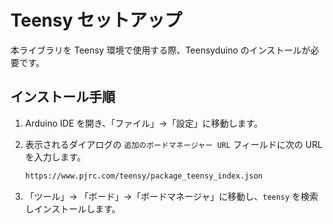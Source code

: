 # Teensy セットアップ

本ライブラリを Teensy 環境で使用する際、Teensyduino のインストールが必要です。

## インストール手順

1. Arduino IDE を開き、「ファイル」->「設定」に移動します。

2. 表示されるダイアログの `追加のボードマネージャー URL` フィールドに次の URL を入力します。

   ```txt
   https://www.pjrc.com/teensy/package_teensy_index.json
   ```

3. 「ツール」-> 「ボード」->「ボードマネージャ」に移動し、`teensy` を検索しインストールします。
